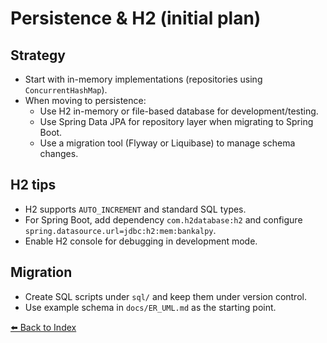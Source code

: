 # Persistence & H2 (initial plan)

## Strategy
- Start with in-memory implementations (repositories using `ConcurrentHashMap`).
- When moving to persistence:
  - Use H2 in-memory or file-based database for development/testing.
  - Use Spring Data JPA for repository layer when migrating to Spring Boot.
  - Use a migration tool (Flyway or Liquibase) to manage schema changes.

## H2 tips
- H2 supports `AUTO_INCREMENT` and standard SQL types.
- For Spring Boot, add dependency `com.h2database:h2` and configure `spring.datasource.url=jdbc:h2:mem:bankalpy`.
- Enable H2 console for debugging in development mode.

## Migration
- Create SQL scripts under `sql/` and keep them under version control.
- Use example schema in `docs/ER_UML.md` as the starting point.

[⬅️ Back to Index](../README.md#table-of-contents)
